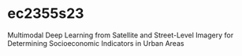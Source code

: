 # ec2355s23
Multimodal Deep Learning from Satellite and Street-Level Imagery for Determining Socioeconomic Indicators in Urban Areas
